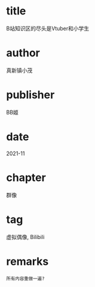 # title
B站知识区的尽头是Vtuber和小学生

# author
真新镇小茂

# publisher
BB姬

# date
2021-11

# chapter
群像

# tag
虚拟偶像, Bilibili

# remarks
`所有内容重做一遍?`
